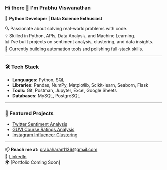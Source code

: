 ### Hi there 👋 I'm Prabhu Viswanathan

🎯 **Python Developer | Data Science Enthusiast**

🔍 Passionate about solving real-world problems with code.  
💡 Skilled in Python, APIs, Data Analysis, and Machine Learning.  
📊 I’ve built projects on sentiment analysis, clustering, and data insights.  
🚀 Currently building automation tools and polishing full-stack skills.

---

### 🛠️ Tech Stack

- **Languages:** Python, SQL  
- **Libraries:** Pandas, NumPy, Matplotlib, Scikit-learn, Seaborn, Flask  
- **Tools:** Git, Postman, Jupyter, Excel, Google Sheets  
- **Databases:** MySQL, PostgreSQL

---

### 📌 Featured Projects

- [Twitter Sentiment Analysis](https://github.com/prabaharan1136/...)  
- [GUVI Course Ratings Analysis](https://github.com/prabaharan1136/...)  
- [Instagram Influencer Clustering](https://github.com/prabaharan1136/...)

---

📫 **Reach me at:** prabaharan1136@gmail.com  
🔗 [LinkedIn](https://linkedin.com/in/prabaharan-viswanathan-007b3a246)  
🌍 [Portfolio Coming Soon]

